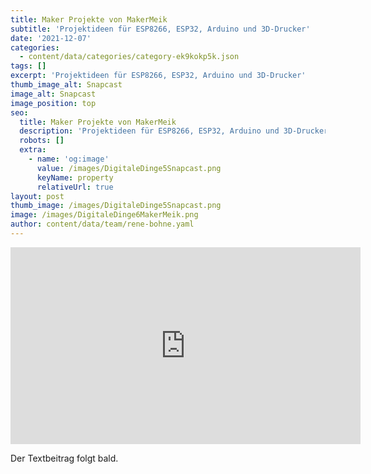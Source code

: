 ```yaml
---
title: Maker Projekte von MakerMeik
subtitle: 'Projektideen für ESP8266, ESP32, Arduino und 3D-Drucker'
date: '2021-12-07'
categories:
  - content/data/categories/category-ek9kokp5k.json
tags: []
excerpt: 'Projektideen für ESP8266, ESP32, Arduino und 3D-Drucker'
thumb_image_alt: Snapcast
image_alt: Snapcast
image_position: top
seo:
  title: Maker Projekte von MakerMeik
  description: 'Projektideen für ESP8266, ESP32, Arduino und 3D-Drucker'
  robots: []
  extra:
    - name: 'og:image'
      value: /images/DigitaleDinge5Snapcast.png
      keyName: property
      relativeUrl: true
layout: post
thumb_image: /images/DigitaleDinge5Snapcast.png
image: /images/DigitaleDinge6MakerMeik.png
author: content/data/team/rene-bohne.yaml
---
```

<iframe width="560" height="315"
src="https://www.youtube.com/embed/QSRWJ-n7vms?modestbranding=1"
frameborder="0" allow="accelerometer; autoplay; encrypted-media;
gyroscope; picture-in-picture" allowfullscreen>\\\</iframe>

Der Textbeitrag folgt bald.
